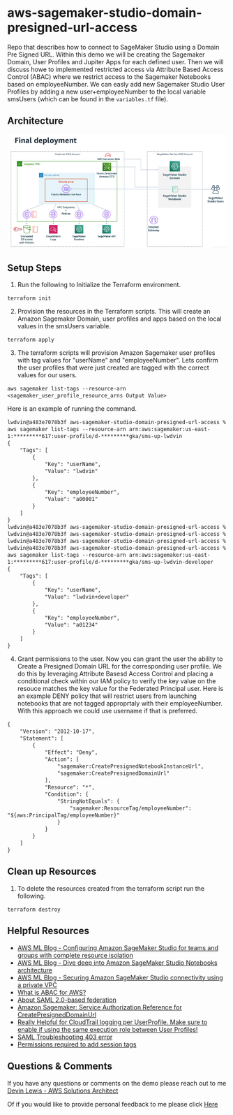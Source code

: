 # aws-sagemaker-studio-domain-presigned-url-access
Repo that describes how to connect to SageMaker Studio using a Domain Pre Signed URL.  Within this demo we will be creating the Sagemaker Domain, User Profiles and Jupiter Apps for each defined user.  Then we will discuss howe to implemented restricted access via Attribute Based Access Control (ABAC) where we restrict access to the Sagemaker Notebooks based on employeeNumber.  We can easly add new Sagemaker Studio User Profiles by adding a new user+employeeNumber to the local variable smsUsers (which can be found in the `variables.tf` file).

## Architecture
![alt text](https://github.com/gravelgrinder/aws-sagemaker-studio-domain-presigned-url-access/blob/main/architecture_diagram.png?raw=true)

## Setup Steps
1. Run the following to Initialize the Terraform environment.

```
terraform init
```

2. Provision the resources in the Terraform scripts.  This will create an Amazon Sagemaker Domain, user profiles and apps based on the local values in the smsUsers variable.

```
terraform apply
```

3. The terraform scripts will provision Amazon Sagemaker user profiles with tag values for "userName" and "employeeNumber".  Lets confirm the user profiles that were just created are tagged with the correct values for our users.
```
aws sagemaker list-tags --resource-arn <sagemaker_user_profile_resource_arns Output Value>
```
Here is an example of running the command.
```
lwdvin@a483e7078b3f aws-sagemaker-studio-domain-presigned-url-access % aws sagemaker list-tags --resource-arn arn:aws:sagemaker:us-east-1:*********617:user-profile/d-*********gka/sms-up-lwdvin
{
    "Tags": [
        {
            "Key": "userName",
            "Value": "lwdvin"
        },
        {
            "Key": "employeeNumber",
            "Value": "a00001"
        }
    ]
}
lwdvin@a483e7078b3f aws-sagemaker-studio-domain-presigned-url-access % 
lwdvin@a483e7078b3f aws-sagemaker-studio-domain-presigned-url-access % 
lwdvin@a483e7078b3f aws-sagemaker-studio-domain-presigned-url-access % 
lwdvin@a483e7078b3f aws-sagemaker-studio-domain-presigned-url-access % aws sagemaker list-tags --resource-arn arn:aws:sagemaker:us-east-1:*********617:user-profile/d-*********gka/sms-up-lwdvin-developer
{
    "Tags": [
        {
            "Key": "userName",
            "Value": "lwdvin+developer"
        },
        {
            "Key": "employeeNumber",
            "Value": "a01234"
        }
    ]
}
```

4. Grant permissions to the user. Now you can grant the user the ability to Create a Presigned Domain URL for the corresponding user profile.  We do this by leveraging Attribute Basesd Access Control and placing a conditional check within our IAM policy to verify the key value on the resouce matches the key value for the Federated Principal user.  Here is an example DENY policy that will restrict users from launching notebooks that are not tagged approprtaly with their employeeNumber.  With this approach we could use username if that is preferred.
```
{
	"Version": "2012-10-17",
	"Statement": [
		{
			"Effect": "Deny",
			"Action": [
				"sagemaker:CreatePresignedNotebookInstanceUrl",
				"sagemaker:CreatePresignedDomainUrl"
			],
			"Resource": "*",
			"Condition": {
				"StringNotEquals": {
					"sagemaker:ResourceTag/employeeNumber": "${aws:PrincipalTag/employeeNumber}"
				}
			}
		}
	]
}
```

## Clean up Resources
1. To delete the resources created from the terraform script run the following.
```
terraform destroy
```

## Helpful Resources
* [AWS ML Blog - Configuring Amazon SageMaker Studio for teams and groups with complete resource isolation](https://aws.amazon.com/blogs/machine-learning/configuring-amazon-sagemaker-studio-for-teams-and-groups-with-complete-resource-isolation/)
* [AWS ML Blog - Dive deep into Amazon SageMaker Studio Notebooks architecture](https://aws.amazon.com/blogs/machine-learning/dive-deep-into-amazon-sagemaker-studio-notebook-architecture/)
* [AWS ML Blog - Securing Amazon SageMaker Studio connectivity using a private VPC](https://aws.amazon.com/blogs/machine-learning/securing-amazon-sagemaker-studio-connectivity-using-a-private-vpc/)
* [What is ABAC for AWS?](https://docs.aws.amazon.com/IAM/latest/UserGuide/introduction_attribute-based-access-control.html)
* [About SAML 2.0-based federation](https://docs.aws.amazon.com/IAM/latest/UserGuide/id_roles_providers_saml.html)
* [Amazon Sagemaker: Service Authorization Reference for CreatePresignedDomainUrl](https://docs.aws.amazon.com/service-authorization/latest/reference/list_amazonsagemaker.html#amazonsagemaker-CreatePresignedDomainUrl)
* [Really Helpful for CloudTrail logging per UserProfile. Make sure to enable if using the same execution role between User Profiles!](https://docs.aws.amazon.com/sagemaker/latest/dg/monitor-user-access.html)
* [SAML Troubleshooting 403 error](https://docs.aws.amazon.com/IAM/latest/UserGuide/troubleshoot_saml.html#troubleshoot_saml_missing-role)
* [Permissions required to add session tags](https://docs.aws.amazon.com/IAM/latest/UserGuide/id_session-tags.html#id_session-tags_permissions-required)


## Questions & Comments
If you have any questions or comments on the demo please reach out to me [Devin Lewis - AWS Solutions Architect](mailto:lwdvin@amazon.com?subject=AWS%2FTerraform%20Sagemaker%20Studio%20Domain%20and%20User%20Profile%20Creation%20Demo%20%28aws-sagemaker-studio-domain-presigned-url-access%29)

Of if you would like to provide personal feedback to me please click [Here](https://feedback.aws.amazon.com/?ea=lwdvin&fn=Devin&ln=Lewis)
